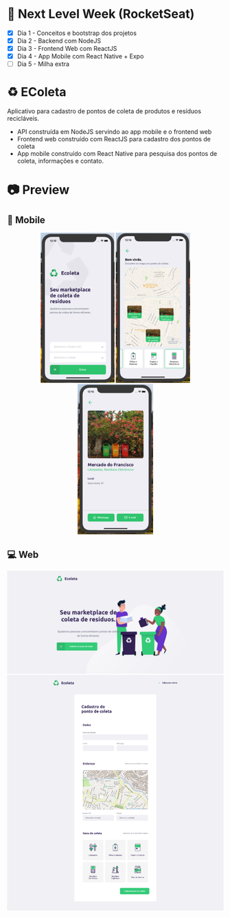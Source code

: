 # 🚀 Next Level Week (RocketSeat)

- [x] Dia 1 - Conceitos e bootstrap dos projetos
- [x] Dia 2 - Backend com NodeJS
- [x] Dia 3 - Frontend Web com ReactJS
- [x] Dia 4 - App Mobile com React Native + Expo
- [ ] Dia 5 - Milha extra

# ♻️ EColeta 

Aplicativo para cadastro de pontos de coleta de produtos e resíduos recicláveis. 
- API construída em NodeJS servindo ao app mobile e o frontend web
- Frontend web construído com ReactJS para cadastro dos pontos de coleta
- App mobile construído com React Native para pesquisa dos pontos de coleta, informações e contato.

# 📷 Preview

## 📱 Mobile

<p align="center">
  <img src="./mobile-1.png" height="350" />
  <img src="./mobile-2.png" height="350" />
  <img src="./mobile-3.png" height="350" />
</p>

## 💻 Web

![Home](./web-1.png)
![Cadastro](./web-2.png)